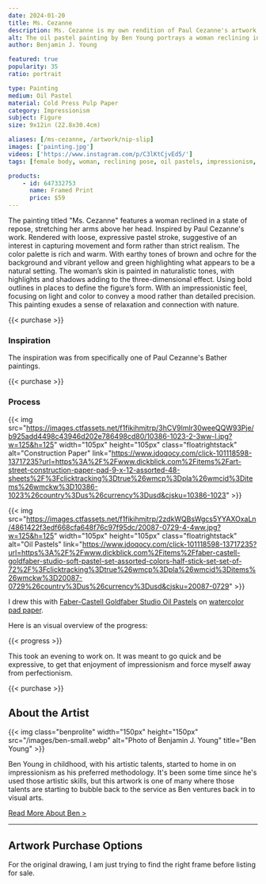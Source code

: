 ```yaml
---
date: 2024-01-20
title: Ms. Cezanne
description: Ms. Cezanne is my own rendition of Paul Cezanne's artwork, including one of his many bather subjects. Using the oil pastels I have on hand.
alt: The oil pastel painting by Ben Young portrays a woman reclining in a vibrant, natural setting, depicted with vivid colors and energetic, sketch-like strokes that create a lively and dynamic composition.
author: Benjamin J. Young

featured: true
popularity: 35
ratio: portrait

type: Painting
medium: Oil Pastel
material: Cold Press Pulp Paper
category: Impressionism
subject: Figure
size: 9x12in (22.8x30.4cm)

aliases: [/ms-cezanne, /artwork/nip-slip]
images: ['painting.jpg']
videos: ['https://www.instagram.com/p/C3lKtCjvEd5/']
tags: [female body, woman, reclining pose, oil pastels, impressionism, figure art]

products:
    - id: 647332753
      name: Framed Print
      price: $59
---
```


The painting titled "Ms. Cezanne" features a woman reclined in a state of repose, stretching her arms above her head. Inspired by Paul Cezanne's work. Rendered with loose, expressive pastel stroke, suggestive of an interest in capturing movement and form rather than strict realism. The color palette is rich and warm. With earthy tones of brown and ochre for the background and vibrant yellow and green highlighting what appears to be a natural setting. The woman’s skin is painted in naturalistic tones, with highlights and shadows adding to the three-dimensional effect. Using bold outlines in places to define the figure’s form. With an impressionistic feel, focusing on light and color to convey a mood rather than detailed precision. This painting exudes a sense of relaxation and connection with nature.

{{< purchase >}}

### Inspiration ###

The inspiration was from specifically one of Paul Cezanne's Bather paintings.

{{< purchase >}}

### Process ###

{{< img src="https://images.ctfassets.net/f1fikihmjtrp/3hCV9lmlr30weeQQW93Pje/b925add4498c43946d202e786498cd80/10386-1023-2-3ww-l.jpg?w=125&h=125" width="105px" height="105px" class="floatrightstack" alt="Construction Paper" link="https://www.jdoqocy.com/click-101118598-13717235?url=https%3A%2F%2Fwww.dickblick.com%2Fitems%2Fart-street-construction-paper-pad-9-x-12-assorted-48-sheets%2F%3Fclicktracking%3Dtrue%26wmcp%3Dpla%26wmcid%3Ditems%26wmckw%3D10386-1023%26country%3Dus%26currency%3Dusd&cjsku=10386-1023" >}}

{{< img src="https://images.ctfassets.net/f1fikihmjtrp/2zdkWQBsWgcs5YYAXOxaLn/4861422f3edf668cfa648f76c97f95dc/20087-0729-4-4ww.jpg?w=125&h=125" width="105px" height="105px" class="floatrightstack" alt="Oil Pastels" link="https://www.jdoqocy.com/click-101118598-13717235?url=https%3A%2F%2Fwww.dickblick.com%2Fitems%2Ffaber-castell-goldfaber-studio-soft-pastel-set-assorted-colors-half-stick-set-set-of-72%2F%3Fclicktracking%3Dtrue%26wmcp%3Dpla%26wmcid%3Ditems%26wmckw%3D20087-0729%26country%3Dus%26currency%3Dusd&cjsku=20087-0729" >}}

I drew this with [Faber-Castell Goldfaber Studio Oil Pastels](https://www.jdoqocy.com/click-101118598-13717235?url=https%3A%2F%2Fwww.dickblick.com%2Fitems%2Ffaber-castell-goldfaber-studio-oil-pastel-set-assorted-colors-set-of-24%2F%3Fclicktracking%3Dtrue%26wmcp%3Dpla%26wmcid%3Ditems%26wmckw%3D21905-0249%26country%3Dus%26currency%3Dusd&cjsku=21905-0249) on [watercolor pad paper](https://www.anrdoezrs.net/click-101118598-13717235?url=https%3A%2F%2Fwww.dickblick.com%2Fitems%2Fcanson-lettering-pad-watercolor%2F%3Fclicktracking%3Dtrue%26wmcp%3Dpla%26wmcid%3Ditems%26wmckw%3D09634-1001%26country%3Dus%26currency%3Dusd&cjsku=09634-1001).

Here is an visual overview of the progress:

{{< progress >}}

This took an evening to work on. It was meant to go quick and be expressive, to get that enjoyment of impressionism and force myself away from perfectionism.

{{< purchase >}}

## About the Artist ##

{{< img class="benprolite" width="150px" height="150px" src="/images/ben-small.webp" alt="Photo of Benjamin J. Young" title="Ben Young" >}}

Ben Young in childhood, with his artistic talents, started to home in on impressionism as his preferred methodology. It's been some time since he's used those artistic skills, but this artwork is one of many where those talents are starting to bubble back to the service as Ben ventures back in to visual arts.

[Read More About Ben >](/about)

---

## Artwork Purchase Options ##

For the original drawing, I am just trying to find the right frame before listing for sale.